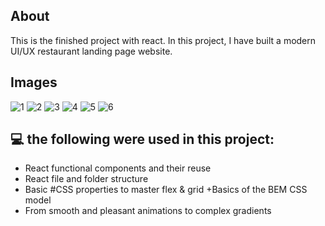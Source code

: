 ## About
This is the finished project with react. In this project, I have built a modern UI/UX restaurant landing page website.


## Images 
![1](https://github.com/Albiona19/restaurant-react-app/assets/84641601/8628c27b-f237-4dac-a630-efa03b24abe8)
![2](https://github.com/Albiona19/restaurant-react-app/assets/84641601/e7fe10a3-1c5f-4032-8b1d-0d615751f67a)
![3](https://github.com/Albiona19/restaurant-react-app/assets/84641601/8228621c-84d0-4554-b37c-851f72df6908)
![4](https://github.com/Albiona19/restaurant-react-app/assets/84641601/b98de3ac-b738-49d9-ac3c-32c65839fac4)
![5](https://github.com/Albiona19/restaurant-react-app/assets/84641601/320c6375-25a2-4626-be67-07d73dd22cdf)
![6](https://github.com/Albiona19/restaurant-react-app/assets/84641601/1d55b185-a98d-4620-a018-285fef54321a)



## 💻 the following were used in this project:


+  React functional components and their reuse
+ React file and folder structure
+  Basic #CSS properties to master flex & grid
+Basics of the BEM CSS model
+ From smooth and pleasant animations to complex gradients
